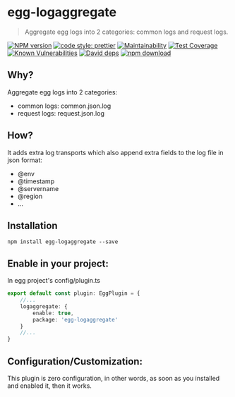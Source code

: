 # egg-logaggregate

> Aggregate egg logs into 2 categories: common logs and request logs.

[![NPM version][npm-image]][npm-url]
[![code style: prettier](https://img.shields.io/badge/code_style-prettier-ff69b4.svg?style=flat-square)](https://github.com/Jeff-Tian/egg-logaggregate)
[![Maintainability](https://api.codeclimate.com/v1/badges/1a14b40b7d69e5d08897/maintainability)](https://codeclimate.com/github/Jeff-Tian/egg-logaggregate/maintainability)
[![Test Coverage](https://api.codeclimate.com/v1/badges/1a14b40b7d69e5d08897/test_coverage)](https://codeclimate.com/github/Jeff-Tian/egg-logaggregate/test_coverage)
[![Known Vulnerabilities][snyk-image]][snyk-url]
[![David deps][david-image]][david-url]
[![npm download][download-image]][download-url]

[npm-image]: https://img.shields.io/npm/v/egg-logaggregate.svg?style=flat-square
[npm-url]: https://npmjs.org/package/egg-logaggregate
[david-image]: https://img.shields.io/david/jeff-tian/egg-logaggregate.svg?style=flat-square
[snyk-image]: https://snyk.io/test/npm/egg-logaggregate/badge.svg?style=flat-square
[snyk-url]: https://snyk.io/test/npm/egg-logaggregate
[david-url]: https://david-dm.org/jeff-tian/egg-logaggregate
[download-image]: https://img.shields.io/npm/dm/egg-logaggregate.svg?style=flat-square
[download-url]: https://npmjs.org/package/egg-logaggregate

## Why?

Aggregate egg logs into 2 categories:

- common logs: common.json.log
- request logs: request.json.log

## How?

It adds extra log transports which also append extra fields to the log file in json format:

- @env
- @timestamp
- @servername
- @region
- ...

## Installation

```shell
npm install egg-logaggregate --save
```

## Enable in your project:

In egg project's config/plugin.ts

```typescript
export default const plugin: EggPlugin = {
    //...
    logaggregate: {
        enable: true,
        package: 'egg-logaggregate'
    }
    //...
}
```

## Configuration/Customization:

This plugin is zero configuration, in other words, as soon as you installed and enabled it, then it works.
